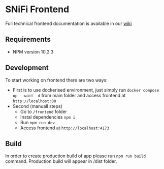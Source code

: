 # SNiFi Frontend

Full technical frontend documentation is available in our [wiki](https://github.com/DamianJudek/SNiFi/wiki#frontend)


## Requirements 

* NPM version 10.2.3

## Development 

To start working on frontend there are two ways:

* First is to use dockerised environment, just simply run `docker compose up --wait -d` from main folder and access frontend at `http://localhost:80`
* Second (manuall steps)
  * Go to `/frontend` folder
  * Instal dependencies `npm i`
  * Run `npm run dev`
  * Access frontend at `http://localhost:4173`

## Build 

In order to create production build of app please run `npm run build` command. Production build will appear in /dist folder.


